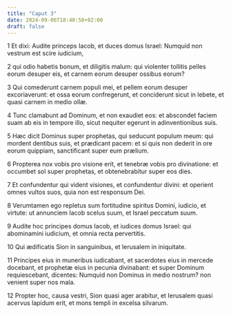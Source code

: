 ```yaml
---
title: "Caput 3"
date: 2024-09-06T18:40:58+02:00
draft: false
---
```




1 Et dixi: Audite princeps Iacob, et duces domus Israel: Numquid non vestrum est scire iudicium,

2 qui odio habetis bonum, et diligitis malum: qui violenter tollitis pelles eorum desuper eis, et carnem eorum desuper ossibus eorum?

3 Qui comederunt carnem populi mei, et pellem eorum desuper excoriaverunt: et ossa eorum confregerunt, et conciderunt sicut in lebete, et quasi carnem in medio ollæ.

4 Tunc clamabunt ad Dominum, et non exaudiet eos: et abscondet faciem suam ab eis in tempore illo, sicut nequiter egerunt in adinventionibus suis.

5 Hæc dicit Dominus super prophetas, qui seducunt populum meum: qui mordent dentibus suis, et prædicant pacem: et si quis non dederit in ore eorum quippiam, sanctificant super eum prælium.

6 Propterea nox vobis pro visione erit, et tenebræ vobis pro divinatione: et occumbet sol super prophetas, et obtenebrabitur super eos dies.

7 Et confundentur qui vident visiones, et confundentur divini: et operient omnes vultos suos, quia non est responsum Dei.

8 Verumtamen ego repletus sum fortitudine spiritus Domini, iudicio, et virtute: ut annunciem Iacob scelus suum, et Israel peccatum suum.

9 Audite hoc principes domus Iacob, et iudices domus Israel: qui abominamini iudicium, et omnia recta pervertitis.

10 Qui ædificatis Sion in sanguinibus, et Ierusalem in iniquitate.

11 Principes eius in muneribus iudicabant, et sacerdotes eius in mercede docebant, et prophetæ eius in pecunia divinabant: et super Dominum requiescebant, dicentes: Numquid non Dominus in medio nostrum? non venient super nos mala.

12 Propter hoc, causa vestri, Sion quasi ager arabitur, et Ierusalem quasi acervus lapidum erit, et mons templi in excelsa silvarum.

